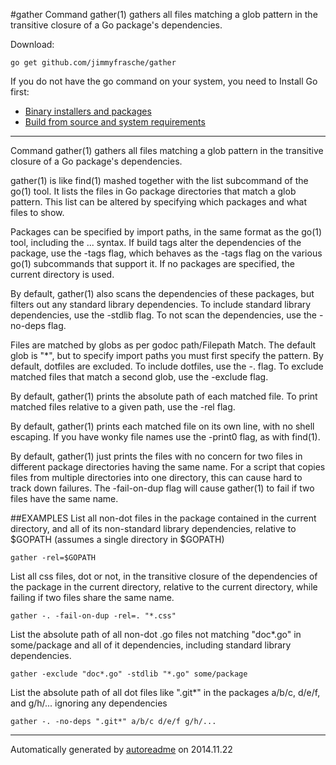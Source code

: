 #gather
Command gather(1) gathers all files matching a glob pattern in the transitive closure of a Go package's dependencies.

Download:
```shell
go get github.com/jimmyfrasche/gather
```

If you do not have the go command on your system, you need to Install Go first:
- [Binary installers and packages](https://code.google.com/p/go/downloads/list)
- [Build from source and system requirements](http://golang.org/doc/install)

* * *
Command gather(1) gathers all files matching a glob pattern
in the transitive closure of a Go package's dependencies.

gather(1) is like find(1) mashed together with the list subcommand of the go(1) tool.
It lists the files in Go package directories that match a glob pattern.
This list can be altered by specifying which packages and what files to show.

Packages can be specified by import paths, in the same format as the go(1) tool,
including the ... syntax.
If build tags alter the dependencies of the package, use the -tags flag, which
behaves as the -tags flag on the various go(1) subcommands that support it.
If no packages are specified, the current directory is used.

By default, gather(1) also scans the dependencies of these packages, but filters
out any standard library dependencies.
To include standard library dependencies, use the -stdlib flag.
To not scan the dependencies, use the -no-deps flag.

Files are matched by globs as per godoc path/Filepath Match.
The default glob is "*", but to specify import paths you must first
specify the pattern.
By default, dotfiles are excluded.
To include dotfiles, use the -. flag.
To exclude matched files that match a second glob, use the -exclude flag.

By default, gather(1) prints the absolute path of each matched file.
To print matched files relative to a given path, use the -rel flag.

By default, gather(1) prints each matched file on its own line,
with no shell escaping.
If you have wonky file names use the -print0 flag, as with find(1).

By default, gather(1) just prints the files with no concern for two
files in different package directories having the same name.
For a script that copies files from multiple directories into
one directory, this can cause hard to track down failures.
The -fail-on-dup flag will cause gather(1) to fail if two files
have the same name.

##EXAMPLES
List all non-dot files in the package contained in the current directory,
and all of its non-standard library dependencies, relative to $GOPATH
(assumes a single directory in $GOPATH)

```
gather -rel=$GOPATH
```

List all css files, dot or not, in the transitive closure of the dependencies
of the package in the current directory, relative to the current directory,
while failing if two files share the same name.

```
gather -. -fail-on-dup -rel=. "*.css"
```

List the absolute path of all non-dot .go files not matching "doc*.go"
in some/package and all of it dependencies, including standard library dependencies.

```
gather -exclude "doc*.go" -stdlib "*.go" some/package
```

List the absolute path of all dot files like ".git*" in the packages a/b/c, d/e/f, and g/h/...
ignoring any dependencies

```
gather -. -no-deps ".git*" a/b/c d/e/f g/h/...
```



* * *
Automatically generated by [autoreadme](https://github.com/jimmyfrasche/autoreadme) on 2014.11.22
